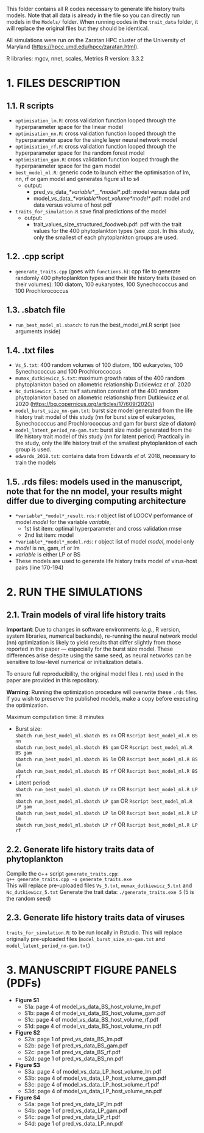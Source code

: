This folder contains all R codes necessary to generate life history traits models. Note that all data is already in the file so you can directly run models in the `Models/` folder. When running codes in the `trait_data` folder, it will replace the original files but they should be identical.

All simulations were run on the Zaratan HPC cluster of the University of Maryland (https://hpcc.umd.edu/hpcc/zaratan.html).

R libraries: mgcv, nnet, scales, Metrics
R version: 3.3.2

# 1. FILES DESCRIPTION

## 1.1. R scripts
  - `optimisation_lm.R`: cross validation function looped through the hyperparameter space for the linear model
  - `optimisation_nn.R`: cross validation function looped through the hyperparameter space for the single layer neural network model
  - `optimisation_rf.R`: cross validation function looped through the hyperparameter space for the random forest model
  - `optimisation_gam.R`: cross validation function looped through the hyperparameter space for the gam model
  - `best_model_ml.R`: generic code to launch either the optimisation of lm, nn, rf or gam model and generates figure s1 to s4
    - output:
      - pred_vs_data_*\*variable\**__*\*model\**.pdf:  model versus data pdf
      - model_vs_data_*\*variable\**_host_volume_*\*model\**.pdf: model and data versus volume of host pdf
  - `traits_for_simulation.R` save final predictions of the model
    - output:
      - trait_values_size_structured_foodweb.pdf: pdf with the trait values for the 400 phytoplankton types (see .cpp). In this study, only the smallest of each phytoplankton groups are used.

## 1.2. .cpp script
 - `generate_traits.cpp` (goes with `functions.h`): cpp file to generate randomly 400 phytoplankton types and their life history traits (based on their volumes): 100 diatom, 100 eukaryotes, 100 Synechococcus and 100 Prochlorococcus
 
## 1.3. .sbatch file
  - `run_best_model_ml.sbatch`: to run the best_model_ml.R script (see arguments inside)

## 1.4. .txt files
  - `Vs_5.txt`: 400 random volumes of 100 diatom, 100 eukaryotes, 100 Synechococcus and 100 Prochlorococcus
  - `mumax_dutkiewicz_5.txt`: maximum growth rates of the 400 random phytoplankton based on allometric relationship Dutkiewicz *et al.* 2020
  - `Nc_dutkiewicz_5.txt`: half saturation constant of the 400 random phytoplankton based on allometric relationship from Dutkiewicz *et al.* 2020 (https://bg.copernicus.org/articles/17/609/2020/)
  - `model_burst_size_nn-gam.txt`: burst size model generated from the life history trait model of this study (nn for burst size of eukaryotes, Synechococcus and Prochlorococcus and gam for burst size of diatom)
  - `model_latent_period_nn-gam.txt`: burst size model generated from the life history trait model of this study (nn for latent period)
Practically in the study, only the life history trait of the smallest phytoplankton of each group is used.
  - `edwards_2018.txt`: contains data from Edwards *et al.* 2018, necessary to train the models

## 1.5. .rds files: models used in the manuscript, note that for the nn model, your results might differ due to diverging computing architecture
  - `*variable*_*model*_result.rds`: r object list of LOOCV performance of model *model* for the variable *variable*,  
     - 1st list item: optimal hyperparameter and cross validation rmse  
     - 2nd list item: model  
  - `*variable*_*model*_model.rds`: r object list of model *model*, model only  
  - *model* is nn, gam, rf or lm  
  - *variable* is either LP or BS
  - These models are used to generate life history traits model of virus-host pairs (line 170-194)

# 2. RUN THE SIMULATIONS
## 2.1. Train models of viral life history traits
**Important**: Due to changes in software environments (*e.g.*, R version, system libraries, numerical backends), re-running the neural network model (nn) optimization is likely to yield results that differ slightly from those reported in the paper — especially for the burst size model. These differences arise despite using the same seed, as neural networks can be sensitive to low-level numerical or initialization details.  
  
To ensure full reproducibility, the original model files (`.rds`) used in the paper are provided in this repository. 
  
**Warning**: Running the optimization procedure will overwrite these `.rds` files. If you wish to preserve the published models, make a copy before executing the optimization.  
  
Maximum computation time: 8 minutes
- Burst size:  
`sbatch run_best_model_ml.sbatch BS nn` OR `Rscript best_model_ml.R BS nn`  
`sbatch run_best_model_ml.sbatch BS gam` OR `Rscript best_model_ml.R BS gam`  
`sbatch run_best_model_ml.sbatch BS lm` OR `Rscript best_model_ml.R BS lm`  
`sbatch run_best_model_ml.sbatch BS rf` OR `Rscript best_model_ml.R BS rf`   
- Latent period:  
`sbatch run_best_model_ml.sbatch LP nn` OR `Rscript best_model_ml.R LP nn`   
`sbatch run_best_model_ml.sbatch LP gam` OR `Rscript best_model_ml.R LP gam`   
`sbatch run_best_model_ml.sbatch LP lm` OR `Rscript best_model_ml.R LP lm`   
`sbatch run_best_model_ml.sbatch LP rf` OR `Rscript best_model_ml.R LP rf`  

## 2.2. Generate life history traits data of phytoplankton
Compile the c++ script `generate_traits.cpp`:  
`g++ generate_traits.cpp -o generate_traits.exe`  
This will replace pre-uploaded files `Vs_5.txt`, `mumax_dutkiewicz_5.txt` and `Nc_dutkiewicz_5.txt`
Generate the trait data:
`./generate_traits.exe 5` (5 is the random seed)
## 2.3. Generate life history traits data of viruses
`traits_for_simulation.R`: to be run locally in Rstudio. This will replace originally pre-uploaded files (`model_burst_size_nn-gam.txt` and `model_latent_period_nn-gam.txt`)

# 3. MANUSCRIPT FIGURE PANELS (PDFs)
- **Figure S1**
  - S1a: page 4 of model_vs_data_BS_host_volume_lm.pdf
  - S1b: page 4 of model_vs_data_BS_host_volume_gam.pdf
  - S1c: page 4 of model_vs_data_BS_host_volume_rf.pdf
  - S1d: page 4 of model_vs_data_BS_host_volume_nn.pdf
- **Figure S2**
  - S2a: page 1 of pred_vs_data_BS_lm.pdf
  - S2b: page 1 of pred_vs_data_BS_gam.pdf
  - S2c: page 1 of pred_vs_data_BS_rf.pdf
  - S2d: page 1 of pred_vs_data_BS_nn.pdf
- **Figure S3**
  - S3a: page 4 of model_vs_data_LP_host_volume_lm.pdf
  - S3b: page 4 of model_vs_data_LP_host_volume_gam.pdf
  - S3c: page 4 of model_vs_data_LP_host_volume_rf.pdf
  - S3d: page 4 of model_vs_data_LP_host_volume_nn.pdf
- **Figure S4**
  - S4a: page 1 of pred_vs_data_LP_lm.pdf
  - S4b: page 1 of pred_vs_data_LP_gam.pdf
  - S4c: page 1 of pred_vs_data_LP_rf.pdf
  - S4d: page 1 of pred_vs_data_LP_nn.pdf
